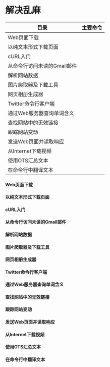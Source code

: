 解决乱麻
========
| 目录                           | 主要命令             |
| ------------------------------ | -------------------- |
| Web页面下载 |          |
| 以纯文本形式下载页面 |          |
| cURL入门 |          |
| 从命令行访问未读的Gmail邮件 |          |
| 解析网站数据 |          |
| 图片爬取器及下载工具 |          |
| 网页相册生成器 |          |
| Twitter命令行客户端 |          |
| 通过Web服务器查询单词含义 |          |
| 查找网站中的无效链接 |          |
| 跟踪网站变动 |          |
| 发送Web页面并读取响应 |          |
| 从Internet下载视频 |          |
| 使用OTS汇总文本 |          |
| 在命令行中翻译文本 |          |

#### Web页面下载

















#### 以纯文本形式下载页面

















#### cURL入门

















#### 从命令行访问未读的Gmail邮件

















#### 解析网站数据

















#### 图片爬取器及下载工具













#### 网页相册生成器

















#### Twitter命令行客户端

















#### 通过Web服务器查询单词含义















#### 查找网站中的无效链接















#### 跟踪网站变动















#### 发送Web页面并读取响应













#### 从Internet下载视频

















#### 使用OTS汇总文本























#### 在命令行中翻译文本



